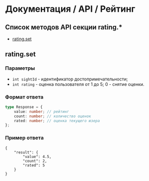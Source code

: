 # Документация / API / Рейтинг
## Список методов API секции rating.*
* [rating.set](#ratingset)

## rating.set
### Параметры
* `int sightId` - идентификатор достопримечательности;
* `int rating` - оценка пользователя от 1 до 5; 0 - снятие оценки.

### Формат ответа
```ts
type Response = {
    value: number; // рейтинг
    count: number; // количество оценок
    rated: number; // оценка текущего юзера
};
```

### Пример ответа
```json5
{
    "result": {
        "value": 4.5,
        "count": 2,
        "rated": 5
    }
}
```
